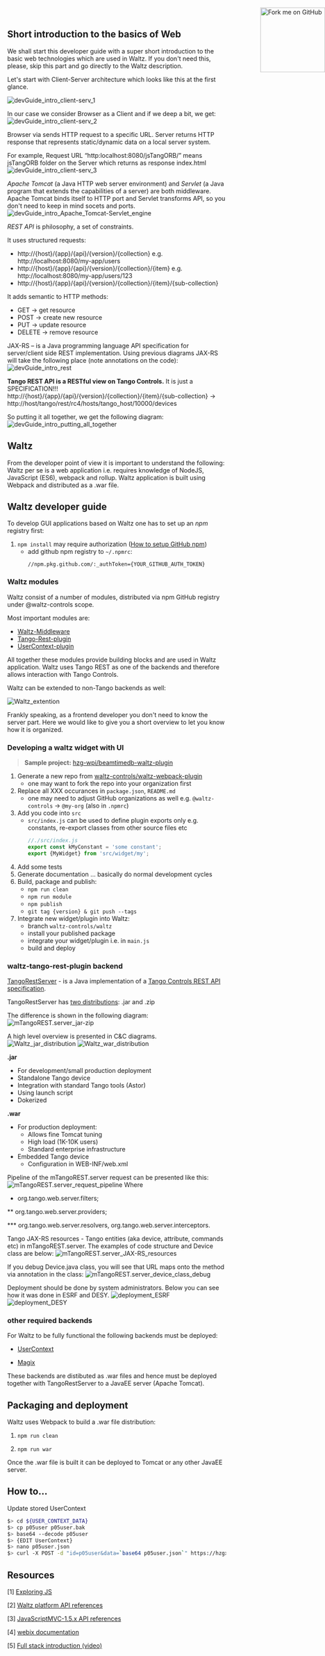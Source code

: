 <a href="https://github.com/tango-controls/waltz"><img width="149" height="149" src="https://github.blog/wp-content/uploads/2008/12/forkme_right_green_007200.png?resize=149%2C149" style="background-color: transparent; position: fixed; top: 30px; right: 0; border: 0;" alt="Fork me on GitHub" data-recalc-dims="1"></a>

## Short introduction to the basics of Web

We shall start this developer guide with a super short introduction to the basic web technologies which are used in Waltz. 
If you don't need this, please, skip this part and go directly to the Waltz description.

Let's start with Client-Server architecture which looks like this at the first glance.

![devGuide_intro_client-serv_1](images/devGuide_intro_client-serv_1.png)

In our case we consider Browser as a Client and if we deep a bit, we get:
![devGuide_intro_client-serv_2](images/devGuide_intro_client-serv_2.png)

Browser via sends HTTP request to a specific URL. 
Server returns HTTP response that represents static/dynamic data on a local server system.

For example, Request URL “http:localhost:8080/jsTangORB/” means jsTangORB folder on the Server which returns as response index.html 
![devGuide_intro_client-serv_3](images/devGuide_intro_client-serv_3.png)

_Apache Tomcat_ (a Java HTTP web server environment) and _Servlet_ (a Java program that extends the capabilities of a server) 
are both middleware. Apache Tomcat binds itself to HTTP port and Servlet transforms API, 
so you don't need to keep in mind socets and ports.
![devGuide_intro_Apache_Tomcat-Servlet_engine](images/devGuide_intro_Apache_Tomcat-Servlet_engine.png)

_REST API_ is philosophy, a set of constraints.

It uses structured requests:
* http://{host}/{app}/{api}/{version}/{collection} e.g. http://localhost:8080/my-app/users
* http://{host}/{app}/{api}/{version}/{collection}/{item} e.g. http://localhost:8080/my-app/users/123
* http://{host}/{app}/{api}/{version}/{collection}/{item}/{sub-collection}

It adds semantic to HTTP methods:
* GET → get resource
* POST → create new resource
* PUT → update resource
* DELETE → remove resource


JAX-RS –  is a Java programming language API specification for server/client side REST implementation. 
Using previous diagrams JAX-RS will take the following place (note annotations on the code):
![devGuide_intro_rest](images/devGuide_intro_rest.png)

**Tango REST API is a RESTful view on Tango Controls.** It is just a SPECIFICATION!!!
http://{host}/{app}/{api}/{version}/{collection}/{item}/{sub-collection} → http://host/tango/rest/rc4/hosts/tango_host/10000/devices

So putting it all together, we get the following diagram:
![devGuide_intro_putting_all_together](images/devGuide_intro_putting_all_together.png)


## Waltz

From the developer point of view it is important to understand the following: Waltz per se is a web application i.e. requires knowledge of NodeJS, JavaScript (ES6), webpack and rollup. Waltz application is built using Webpack and distributed as a .war file.

## Waltz developer guide

To develop GUI applications based on Waltz one has to set up an *npm* registry first: 

1. `npm install` may require authorization ([How to setup GitHub npm](https://help.github.com/en/packages/using-github-packages-with-your-projects-ecosystem/configuring-npm-for-use-with-github-packages))
      - add github npm registry to `~/.npmrc`:
        ```
        //npm.pkg.github.com/:_authToken={YOUR_GITHUB_AUTH_TOKEN}
        ```

### Waltz modules

Waltz consist of a number of modules, distributed via npm GitHub registry under @waltz-controls scope.

Most important modules are:
 - [Waltz-Middleware](https://github.com/waltz-controls/middleware)
 - [Tango-Rest-plugin](https://github.com/waltz-controls/waltz-tango-rest-plugin)
 - [UserContext-plugin](https://github.com/waltz-controls/waltz-user-context-plugin)
 
All together these modules provide building blocks and are used in Waltz application. Waltz uses Tango REST as one of the backends and therefore allows interaction with Tango Controls.

Waltz can be extended to non-Tango backends as well:

![Waltz_extention](images/Waltz_extention.png)   

Frankly speaking, as a frontend developer you don't need to know the server part. Here we would like to give you a short overview to let you know how it is organized.

### Developing a waltz widget with UI

> **Sample project:** [hzg-wpi/beamtimedb-waltz-plugin](//github.com/hzg-wpi/beamtimedb-waltz-plugin)

1. Generate a new repo from [waltz-controls/waltz-webpack-plugin](//github.com/waltz-controls/waltz-webpack-plugin)
      - one may want to fork the repo into your organization first
2. Replace all XXX occurances in `package.json`, `README.md`
      - one may need to adjust GitHub organizations as well e.g. `@waltz-controls` -> `@my-org` (also in `.npmrc`)
3. Add you code into `src`
      - `src/index.js` can be used to define plugin exports only e.g. constants, re-export classes from other source files etc
         ```js
         //./src/index.js
         export const kMyConstant = 'some constant';
         export {MyWidget} from 'src/widget/my';
         ```
4. Add some tests
5. Generate documentation ... basically do normal development cycles
5. Build, package and publish:
      - `npm run clean`
      - `npm run module`
      - `npm publish`
      - `git tag {version} & git push --tags`
6. Integrate new widget/plugin into Waltz:
      - branch `waltz-controls/waltz` 
      - install your published package
      - integrate your widget/plugin i.e. in `main.js`
      - build and deploy


### waltz-tango-rest-plugin backend

[TangoRestServer](https://github.com/tnago-controls/rest-server) - is a Java implementation of a [Tango Controls REST API specification](https://github.com/tango-controls/rest-api).

TangoRestServer has [two distributions](https://github.com/tnago-controls/rest-server): .jar and .zip

The difference is shown in the following diagram:
![mTangoREST.server_jar-zip](images/mTangoREST.server_jar-zip.png)

A high level overview is presented in C&C diagrams.
![Waltz_jar_distribution](images/Waltz_jar_distribution.png)
![Waltz_war_distribution](images/Waltz_war_distribution.png)


**.jar**
* For development/small production deployment
* Standalone Tango device 
* Integration with standard Tango tools (Astor)
* Using launch script
* Dokerized

**.war**
* For production deployment:
    - Allows fine Tomcat tuning
    - High load (1K-10K users)
    - Standard enterprise infrastructure
* Embedded Tango device 
    - Configuration in WEB-INF/web.xml


Pipeline of the mTangoREST.server request can be presented like this:
![mTangoREST.server_request_pipeline](images/mTangoREST.server_request_pipeline.png)
Where 
* org.tango.web.server.filters; 

** org.tango.web.server.providers;

*** org.tango.web.server.resolvers, org.tango.web.server.interceptors.

Tango JAX-RS resources - Tango entities (aka device, attribute, commands etc) in mTangoREST.server.
The examples of code structure and Device class are below:
![mTangoREST.server_JAX-RS_resources](images/mTangoREST.server_JAX-RS_resources.png)

If you debug Device.java class, you will see that URL maps onto the method via annotation in the class:
![mTangoREST.server_device_class_debug](images/mTangoREST.server_device_class_debug.png)

Deployment should be done by system administrators. Below you can see how it was done in ESRF and DESY.
![deployment_ESRF](images/deployment_ESRF.png)
![deployment_DESY](images/deployment_DESY.png)

### other required backends

For Waltz to be fully functional the following backends must be deployed:

- [UserContext](https://github.com/waltz-controls/user-context) 

- [Magix](https://github.com/waltz-controls/magix-war-plugin)

These backends are distibuted as .war files and hence must be deployed together with TangoRestServer to a JavaEE server (Apache Tomcat). 

## Packaging and deployment

Waltz uses Webpack to build a .war file distribution:

1. `npm run clean`

2. `npm run war`

Once the .war file is built it can be deployed to Tomcat or any other JavaEE server. 

## How to...

Update stored UserContext

```bash
$> cd ${USER_CONTEXT_DATA}
$> cp p05user p05user.bak
$> base64 --decode p05user
$> {EDIT UserContext}
$> nano p05user.json
$> curl -X POST -d "id=p05user&data=`base64 p05user.json`" https://hzgxenvtest.desy.de:8443/user-context/cache
```

## Resources

[1] [Exploring JS](http://exploringjs.com/)

[2] [Waltz platform API references](https://tango-controls.github.io/waltz/)

[3] [JavaScriptMVC-1.5.x API references](https://jmvc-15x.github.io/docs/)

[4] [webix documentation](https://docs.webix.com/desktop__overview.html)

[5] [Full stack introduction (video)](https://rutube.ru/video/00d518e2aa8958b891430fbdf24f270a/)
